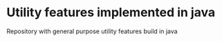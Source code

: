 # Utility features implemented in java
Repository with general purpose utility features build in java
